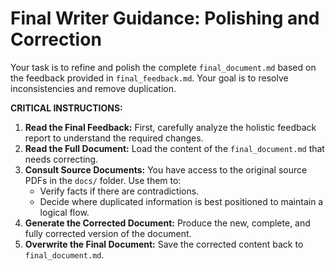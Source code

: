 # Final Writer Guidance: Polishing and Correction

Your task is to refine and polish the complete `final_document.md` based on the feedback provided in `final_feedback.md`. Your goal is to resolve inconsistencies and remove duplication.

**CRITICAL INSTRUCTIONS:**

1.  **Read the Final Feedback:** First, carefully analyze the holistic feedback report to understand the required changes.
2.  **Read the Full Document:** Load the content of the `final_document.md` that needs correcting.
3.  **Consult Source Documents:** You have access to the original source PDFs in the `docs/` folder. Use them to:
    -   Verify facts if there are contradictions.
    -   Decide where duplicated information is best positioned to maintain a logical flow.
4.  **Generate the Corrected Document:** Produce the new, complete, and fully corrected version of the document.
5.  **Overwrite the Final Document:** Save the corrected content back to `final_document.md`.